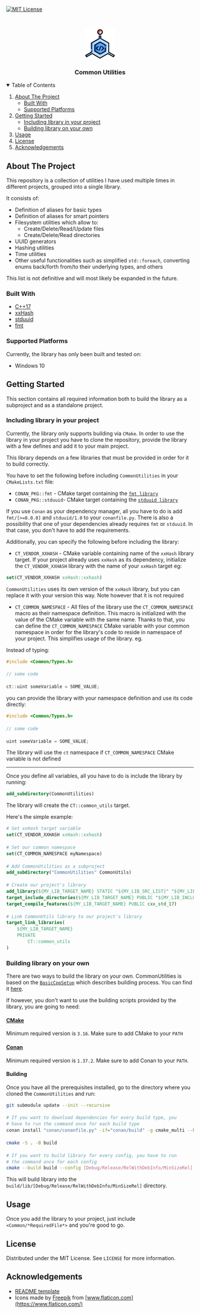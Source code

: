 [![MIT License][license-shield]][license-url]



<!-- PROJECT LOGO -->
<br />
<p align="center">
  <a href="#">
    <img src="docs/resources/cell-programming.png" alt="Logo" width="80" height="80">
  </a>

  <h3 align="center">Common Utilities</h3>
</p>



<!-- TABLE OF CONTENTS -->
<details open="open">
	<summary>Table of Contents</summary>
	<ol>
		<li>
			<a href="#about-the-project">About The Project</a>
			<ul>
				<li><a href="#built-with">Built With</a></li>
				<li><a href="#supported-platforms">Supported Platforms</li>
			</ul>
		</li>
		<li>
			<a href="#getting-started">Getting Started</a>
			<ul>
				<li><a href="#including-library-in-your-project">Including library in your project</a></li>
				<li><a href="#building-library-on-your-own">Building library on your own</a></li>
			</ul>
		</li>
		<li><a href="#usage">Usage</a></li>
		<li><a href="#license">License</a></li>
		<li><a href="#acknowledgements">Acknowledgements</a></li>
	</ol>
</details>



<!-- ABOUT THE PROJECT -->
## About The Project

This repository is a collection of utilities I have used multiple times in different projects, grouped into a single library.

It consists of:

 - Definition of aliases for basic types
 - Definition of aliases for smart pointers
 - Filesystem utilities which allow to:
	 + Create/Delete/Read/Update files
	 + Create/Delete/Read directories
 - UUID generators
 - Hashing utilities
 - Time utilities
 - Other useful functionalities such as simplified `std::foreach`, converting enums back/forth from/to their underlying types, and others

This list is not definitive and will most likely be expanded in the future.
### Built With
* [C++17](https://en.cppreference.com/w/cpp/17)
* [xxHash](https://github.com/Cyan4973/xxHash)
* [stduuid](https://github.com/mariusbancila/stduuid)
* [fmt](https://github.com/fmtlib/fmt)

### Supported Platforms
Currently, the library has only been built and tested on:

 - Windows 10

<!-- GETTING STARTED -->
## Getting Started

This section contains all required information both to build the library as a subproject and as a standalone project.

### Including library in your project
Currently, the library only supports building via `CMake`.
In order to use the library in your project you have to clone the repository, provide the library with a few defines and add it to your main project.

This library depends on a few libraries that must be provided in order for it to build correctly.

You have to set the following before including `CommonUtilities` in your `CMakeLists.txt` file:

 - `CONAN_PKG::fmt` - CMake target containing the [`fmt library`](https://github.com/fmtlib/fmt)
 - `CONAN_PKG::stduuid`- CMake target containing the [`stduuid library`](https://github.com/mariusbancila/stduuid)
 
If you use `Conan` as your dependency manager, all you have to do is add `fmt/[>=8.0.0]` and `stduuid/1.0` to your `conanfile.py`. There is also a possibility that one of your dependencies already requires `fmt` or `stduuid`. In that case, you don't have to add the requirements.

Additionally, you can specify the following before including the library:

 - `CT_VENDOR_XXHASH` - CMake variable containing name of the `xxHash` library target. If your project already uses `xxHash` as its dependency, initialize the `CT_VENDOR_XXHASH` library with the name of your `xxHash` target eg:

```cmake
set(CT_VENDOR_XXHASH xxHash::xxhash)
```

`CommonUtilities` uses its own version of the `xxHash` library, but you can replace it with your version this way. Note however that it is not required

 - `CT_COMMON_NAMESPACE` - All files of the library use the `CT_COMMON_NAMESPACE` macro as their namespace definition. This macro is initialized with the value of the CMake variable with the same name. Thanks to that, you can define the `CT_COMMON_NAMESPACE` CMake variable with your common namespace in order for the library's code to reside in namespace of your project. This simplifies usage of the library. eg.
 
Instead of typing:


```C++
#include <Common/Types.h>

// some code

ct::uint someVariable = SOME_VALUE;
```
you can provide the library with your namespace definition and use its code directly:

```c++
#include <Common/Types.h>

// some code

uint someVariable = SOME_VALUE;
```
The library will use the `ct` namespace if `CT_COMMON_NAMESPACE` CMake variable is not defined

---

Once you define all variables, all you have to do is include the library by running:

```cmake
add_subdirectory(CommonUtilities)
```
The library will create the `CT::common_utils` target.

Here's the simple example:

```cmake
# Set xxHash target variable
set(CT_VENDOR_XXHASH xxHash::xxhash)

# Set our common namespace
set(CT_COMMON_NAMESPACE myNamespace)

# Add CommonUtilities as a subproject
add_subdirectory("CommonUtilities" CommonUtils)

# Create our project's library
add_library(${MY_LIB_TARGET_NAME} STATIC "${MY_LIB_SRC_LIST}" "${MY_LIB_HEADERS_LIST}")
target_include_directories(${MY_LIB_TARGET_NAME} PUBLIC "${MY_LIB_INCLUDE_DIR}")
target_compile_features(${MY_LIB_TARGET_NAME} PUBLIC cxx_std_17)

# Link CommonUtils library to our project's library
target_link_libraries(
	${MY_LIB_TARGET_NAME}
	PRIVATE
		CT::common_utils
)
```


### Building library on your own
There are two ways to build the library on your own. CommonUtilities is based on the [`BasicCppSetup`](https://github.com/ComaszTyrulik/BasicCppSetup) which describes building process. You can find it [here](https://github.com/ComaszTyrulik/BasicCppSetup#installation).

If however, you don't want to use the building scripts provided by the library, you are going to need:

#### [CMake](https://cmake.org/)
Minimum required version is `3.16`.
Make sure to add CMake to your `PATH`

#### [Conan](https://conan.io/)
Minimum required version is `1.37.2`.
Make sure to add Conan to your `PATH`.

#### Building
Once you have all the prerequisites installed, go to the directory where you cloned the `CommonUtilities` and run:

```sh
git submodule update --init --recursive

# If you want to download dependencies for every build type, you
# have to run the command once for each build type
conan install "conan/conanfile.py" -if="conan/build" -g cmake_multi --build=missing -s build_type=[Debug/Release/RelWithDebInfo/MinSizeRel]

cmake -S . -B build

# If you want to build library for every config, you have to run
# the command once for each config
cmake --build build --config [Debug/Release/RelWithDebInfo/MinSizeRel]
```
This will build library into the `build/lib/[Debug/Release/RelWithDebInfo/MinSizeRel]` directory.

## Usage
Once you add the library to your project, just include `<Common/*RequiredFile*>` and you're good to go.

## License
Distributed under the MIT License. See `LICENSE` for more information.

## Acknowledgements
* [README template](https://github.com/othneildrew/Best-README-Template)
* Icons made by [Freepik](https://www.freepik.com) from [www.flaticon.com](https://www.flaticon.com/)


[license-shield]: https://img.shields.io/github/license/othneildrew/Best-README-Template.svg?style=for-the-badge
[license-url]: LICENSE
